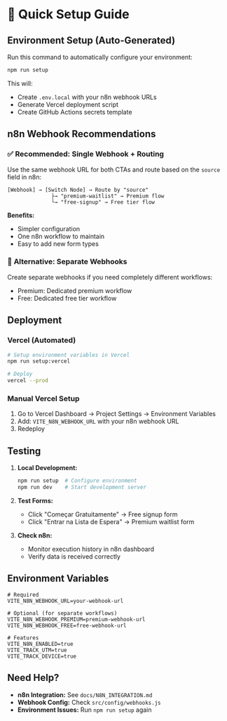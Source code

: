 # 🚀 Quick Setup Guide

## Environment Setup (Auto-Generated)

Run this command to automatically configure your environment:

```bash
npm run setup
```

This will:
- Create `.env.local` with your n8n webhook URLs
- Generate Vercel deployment script
- Create GitHub Actions secrets template

## n8n Webhook Recommendations

### ✅ **Recommended: Single Webhook + Routing**

Use the same webhook URL for both CTAs and route based on the `source` field in n8n:

```
[Webhook] → [Switch Node] → Route by "source"
              ├→ "premium-waitlist" → Premium flow
              └→ "free-signup" → Free tier flow
```

**Benefits:**
- Simpler configuration
- One n8n workflow to maintain
- Easy to add new form types

### 🔄 **Alternative: Separate Webhooks**

Create separate webhooks if you need completely different workflows:
- Premium: Dedicated premium workflow
- Free: Dedicated free tier workflow

## Deployment

### Vercel (Automated)
```bash
# Setup environment variables in Vercel
npm run setup:vercel

# Deploy
vercel --prod
```

### Manual Vercel Setup
1. Go to Vercel Dashboard → Project Settings → Environment Variables
2. Add: `VITE_N8N_WEBHOOK_URL` with your n8n webhook URL
3. Redeploy

## Testing

1. **Local Development:**
   ```bash
   npm run setup  # Configure environment
   npm run dev    # Start development server
   ```

2. **Test Forms:**
   - Click "Começar Gratuitamente" → Free signup form
   - Click "Entrar na Lista de Espera" → Premium waitlist form

3. **Check n8n:**
   - Monitor execution history in n8n dashboard
   - Verify data is received correctly

## Environment Variables

```env
# Required
VITE_N8N_WEBHOOK_URL=your-webhook-url

# Optional (for separate workflows)
VITE_N8N_WEBHOOK_PREMIUM=premium-webhook-url
VITE_N8N_WEBHOOK_FREE=free-webhook-url

# Features
VITE_N8N_ENABLED=true
VITE_TRACK_UTM=true
VITE_TRACK_DEVICE=true
```

## Need Help?

- **n8n Integration:** See `docs/N8N_INTEGRATION.md`
- **Webhook Config:** Check `src/config/webhooks.js`
- **Environment Issues:** Run `npm run setup` again